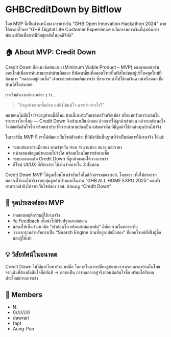 # GHBCreditDown by Bitflow
โดย MVP นี้เป็นส่วนหนึ่งของการแข่งขัน "GHB Open Innovation Hackathon 2024" ภายใต้กรอบโจทย์ "GHB Digital Life Customer Experience นวัตกรรมการเงินที่มุ่งเน้นการพัฒนาชีวิตเพื่อการมีที่อยู่อาศัยในยุคดิจิทัล" 

## 🏠 About MVP: Credit Down
Credit Down คือแนวคิดต้นแบบ (Minimum Viable Product – MVP) ของแพลตฟอร์มออนไลน์เพื่อการค้นหาและเช่าบ้านมือสอง ที่พัฒนาขึ้นเพื่อตอบโจทย์ไลฟ์สไตล์ของผู้บริโภคยุคใหม่ที่ต้องการ “ทดลองอยู่ก่อนซื้อ” ผ่านระบบสะสมแต้มการเช่า ที่สามารถนำไปใช้ลดเงินดาวน์หรือดอกเบี้ยบ้านได้ในอนาคต

เราเริ่มต้นจากคำถามง่าย ๆ ว่า...

>"ถ้าลูกค้าอยากซื้อบ้าน แต่ยังไม่แน่ใจ ควรทำอย่างไร?"

หลายคนไม่มั่นใจว่าจะอยู่ทำเลนี้ดีไหม บ้านนี้เหมาะกับครอบครัวหรือเปล่า หรือแบกรับภาระผ่อนในระยะยาวไหวไหม — Credit Down จึงเข้ามาเป็นคำตอบ ด้วยการให้ลูกค้าเช่าก่อน แล้วหากพึงพอใจจึงค่อยตัดสินใจซื้อ พร้อมนำประวัติการเช่ามาแปลงเป็น แต้มเครดิต ที่มีมูลค่าใช้ลดต้นทุนบ้านได้จริง

ในเวอร์ชัน MVP นี้ เราได้พัฒนาเว็บไซต์ตัวอย่าง ที่มีฟังก์ชันพื้นฐานที่จำเป็นต่อการใช้งานจริง ได้แก่:
- ระบบค้นหาบ้านมือสอง ตามจังหวัด ทำเล จำนวนห้อง ขนาด และราคา
- หน้าแสดงข้อมูลบ้านแบบโปร่งใส พร้อมเงื่อนไขการเช่าและซื้อ
- ระบบแสดงแต้ม Credit Down ที่ลูกค้าสะสมได้จากการเช่า
- ดีไซน์ UI/UX ที่เรียบง่าย ใช้งานง่ายภายใน 3 ขั้นตอน

Credit Down MVP ได้ถูกเชื่อมโยงเข้ากับเว็บไซต์กิจกรรมของ ธอส. โดยตรง เพื่อให้สามารถทดลองใช้งานได้จริงจากกลุ่มลูกค้าเป้าหมายในงาน “GHB ALL HOME EXPO 2025” และยังสามารถเข้าถึงได้จากเว็บไซต์ของ ธอส. ผ่านเมนู “Credit Down”

## 🎯 จุดประสงค์ของ MVP
- ทดสอบพฤติกรรมผู้ใช้งานจริง
- รับ Feedback เพื่อนำไปปรับปรุงและต่อยอด
- แสดงให้เห็นว่าแนวคิด “เช่าก่อนซื้อ พร้อมสะสมเครดิต” มีศักยภาพในตลาดจริง
- วางรากฐานสำหรับการเป็น “Search Engine ด้านที่อยู่อาศัยมือสอง” ที่ตอบโจทย์ทั้งฝั่งผู้ซื้อและผู้ให้เช่า

## 💡 วิสัยทัศน์ในอนาคต
Credit Down ไม่ใช่แค่เว็บหาบ้าน แต่คือ โอกาสในการเปลี่ยนรูปแบบการครอบครองบ้านในไทย
จากเดิมที่ต้องตัดสินใจซื้อทันที → กลายเป็น การทดลองอยู่จริงก่อนตัดสินใจซื้อ พร้อมได้รับผลประโยชน์จากการเช่า

## 👥 Members
- N.
- 0///////0
- dawrari
- fapt
- Aung-Pao
